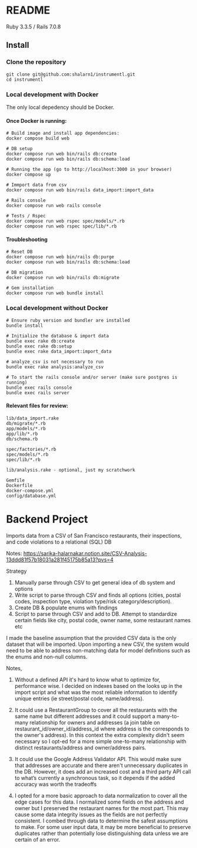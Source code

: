 # README

Ruby 3.3.5 / Rails 7.0.8

## Install

### Clone the repository
```shell
git clone git@github.com:shalarn1/instrumentl.git
cd instrumentl
```
### Local development with Docker

The only local depedency should be Docker.

#### Once Docker is running:
```shell
# Build image and install app dependencies:
docker compose build web

# DB setup
docker compose run web bin/rails db:create
docker compose run web bin/rails db:schema:load

# Running the app (go to http://localhost:3000 in your browser)
docker compose up

# Immport data from csv
docker compose run web bin/rails data_import:import_data

# Rails console
docker compose run web rails console

# Tests / Rspec
docker compose run web rspec spec/models/*.rb
docker compose run web rspec spec/lib/*.rb
```

#### Troubleshooting
```shell
# Reset DB
docker compose run web bin/rails db:purge
docker compose run web bin/rails db:schema:load

# DB migration
docker compose run web bin/rails db:migrate

# Gem installation
docker compose run web bundle install
```

### Local development without Docker
```shell
# Ensure ruby version and bundler are installed
bundle install

# Initialize the database & import data
bundle exec rake db:create
bundle exec rake db:setup
bundle exec rake data_import:import_data

# analyze_csv is not necessary to run
bundle exec rake analysis:analyze_csv

# To start the rails console and/or server (make sure postgres is running)
bundle exec rails console
bundle exec rails server
```

#### Relevant files for review:
```shell
lib/data_import.rake
db/migrate/*.rb
app/models/*.rb
app/lib/*.rb
db/schema.rb

spec/factories/*.rb
spec/models/*.rb
spec/lib/*.rb

lib/analysis.rake - optional, just my scratchwork

Gemfile
Dockerfile
docker-compose.yml
config/database.yml
```

# Backend Project

Imports data from a CSV of San Francisco restaurants, their inspections, and code violations to a relational (SQL) DB

Notes:
https://sarika-halarnakar.notion.site/CSV-Analysis-13ddd81f57b18031a281f45175b85a13?pvs=4

Strategy
1. Manually parse through CSV to get general idea of db system and options
2. Write script to parse through CSV and finds all options (cities, postal codes, inspection type, violation type/risk category/description).
3. Create DB & populate enums with findings
4. Script to parse through CSV and add to DB. Attempt to standardize certain fields like city, postal code, owner name, some restaurant names etc

I made the baseline assumption that the provided CSV data is the only dataset that will be imported. Upon importing a new CSV, the system would need to be able to address non-matching data for model definitions such as the enums and non-null columns.

Notes, 

1) Without a defined API it's hard to know what to optimize for, performance wise. I decided on indexes based on the looks up in the import script and what was the most reliable information to identify unique entries (ie street/postal code, name/address).

2) It could use a RestaurantGroup to cover all the restaurants with the same name but different addresses and it could support a many-to-many relationship for owners and addresses (a join table on restaurant_id/owner_id/address_id where address is the corresponds to the owner's address). In this context the extra complexity didn't seem necessary so I opt-ed for a more simple one-to-many relationship with distinct restaurants/address and owner/address pairs. 

3) It could use the Google Address Validator API. This would make sure that addresses are accurate and there aren't unnecessary duplicates in the DB. However, it does add an increased cost and a third party API call to what’s currently a synchronous task, so it depends if the added accuracy was worth the tradeoffs

4) I opted for a more basic approach to data normalization to cover all the edge cases for this data. I normalized some fields on the address and owner but I preserved the restaurant names for the most part. This may cause some data integrity issues as the fields are not perfectly consistent. I combed through data to determine the safest assumptions to make. For some user input data, it may be more beneficial to preserve duplicates rather than potentially lose distinguishing data unless we are certain of an error.



